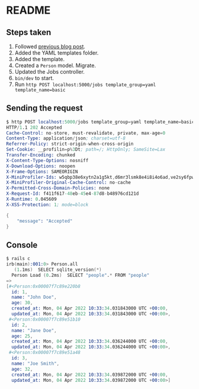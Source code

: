# README

## Steps taken

1. Followed [previous blog post](https://blog.dennisokeeffe.com/blog/series/50-days-of-ruby).
2. Added the YAML templates folder.
3. Added the template.
4. Created a `Person` model. Migrate.
5. Updated the Jobs controller.
6. `bin/dev` to start.
7. Run `http POST localhost:5000/jobs template_group=yaml template_name=basic`

## Sending the request

```s
$ http POST localhost:5000/jobs template_group=yaml template_name=basic
HTTP/1.1 202 Accepted
Cache-Control: no-store, must-revalidate, private, max-age=0
Content-Type: application/json; charset=utf-8
Referrer-Policy: strict-origin-when-cross-origin
Set-Cookie: __profilin=p%3Dt; path=/; HttpOnly; SameSite=Lax
Transfer-Encoding: chunked
X-Content-Type-Options: nosniff
X-Download-Options: noopen
X-Frame-Options: SAMEORIGIN
X-MiniProfiler-Ids: w5qbp38e6xytn2a1g5kt,d6mr3lsmk8e4i8i4o6ad,ve2sy6fpwhycw1bhi8m,pk199otp1pemditsz172,zij0sg8ruw8c350s4zrd,2fu1c028w4h8j1fg8eqn,sql5jajpv0iu7zoe9z2n,lqtxoxkso0p3s9udy24i,p74qirfir3xmhhiyo31,l2h57dj2hn4g,tokv1ogolv1vcj0fxnmd,szathvf0vaxo6glg9ruw,61hri8h3fo74jhwsolez,8mt3s6max4sdgylleub4,g43fqs7faec3hts96g7e,iwfy35nvml9fbsaqzqcp,qk6mrujh9gjdg291hfjg
X-MiniProfiler-Original-Cache-Control: no-cache
X-Permitted-Cross-Domain-Policies: none
X-Request-Id: f411f617-48eb-45e4-87d8-b48976cd121d
X-Runtime: 0.045609
X-XSS-Protection: 1; mode=block

{
    "message": "Accepted"
}
```

## Console

```s
$ rails c
irb(main):001:0> Person.all
   (1.1ms)  SELECT sqlite_version(*)
  Person Load (0.2ms)  SELECT "people".* FROM "people"
=>
[#<Person:0x00007f7c89e220b8
  id: 1,
  name: "John Doe",
  age: 30,
  created_at: Mon, 04 Apr 2022 10:33:34.031843000 UTC +00:00,
  updated_at: Mon, 04 Apr 2022 10:33:34.031843000 UTC +00:00>,
 #<Person:0x00007f7c89e51b10
  id: 2,
  name: "Jane Doe",
  age: 25,
  created_at: Mon, 04 Apr 2022 10:33:34.036244000 UTC +00:00,
  updated_at: Mon, 04 Apr 2022 10:33:34.036244000 UTC +00:00>,
 #<Person:0x00007f7c89e51a48
  id: 3,
  name: "Joe Smith",
  age: 32,
  created_at: Mon, 04 Apr 2022 10:33:34.039872000 UTC +00:00,
  updated_at: Mon, 04 Apr 2022 10:33:34.039872000 UTC +00:00>]
```
